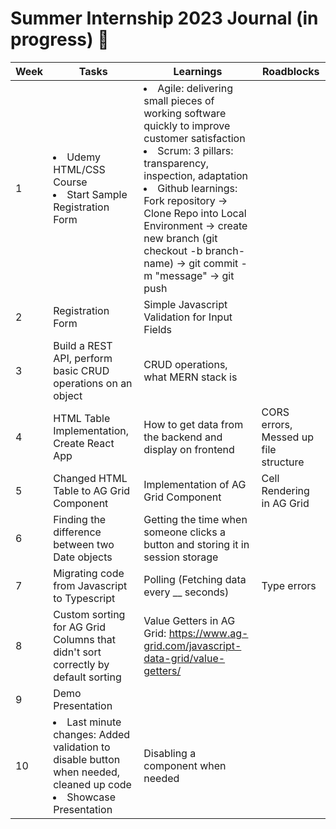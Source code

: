 # Summer Internship 2023 Journal (in progress) 🌟

| Week | Tasks | Learnings | Roadblocks | 
| ------- | -------- | ---------| ---------- |
|1| <li> Udemy HTML/CSS Course</li> <li> Start Sample Registration Form </li> | <li> Agile: delivering small pieces of working software quickly to improve customer satisfaction </li>  <li> Scrum: 3 pillars: transparency, inspection, adaptation </li> <li> Github learnings: Fork repository -> Clone Repo into Local Environment -> create new branch (git checkout -b branch-name) -> git commit -m "message" -> git push </li> |       
|2| Registration Form |   Simple Javascript Validation for Input Fields  |          |             |
|3| Build a REST API, perform basic CRUD operations on an object   |  CRUD operations, what MERN stack is |          |   Took me a while because I was unfamiliar with the topic          |
|4|  HTML Table Implementation, Create React App      |   How to get data from the backend and display on frontend     |   CORS errors, Messed up file structure    |
|5|Changed HTML Table to AG Grid Component |   Implementation of AG Grid Component |    Cell Rendering in AG Grid         |    
|6|   Finding the difference between two Date objects     |  Getting the time when someone clicks a button and storing it in session storage |          |             |
|7| Migrating code from Javascript to Typescript     |   Polling (Fetching data every __ seconds)  |       Type errors       |    
|8| Custom sorting for AG Grid Columns that didn't sort correctly by default sorting |   Value Getters in AG Grid: https://www.ag-grid.com/javascript-data-grid/value-getters/  |          |   
|9|  Demo Presentation |          |          |             |
|10|   <li> Last minute changes:  Added validation to disable button when needed, cleaned up code  </li> <li> Showcase Presentation </li>   |  Disabling a component when needed |          |             |
